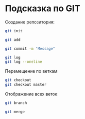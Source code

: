 # Подсказка по GIT

Создание репозитория:
```sh
git init
```
```sh
git add
```
```sh
git commit -m "Message"
```
```sh
git log
git log --oneline
```

Перемещение по веткам
```sh
git checkout
git checkout master
```

Отображение всех веток
```sh
git branch
```
```sh
git merge
```
